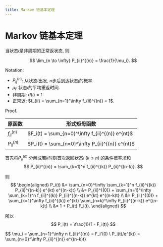 ```yaml
---
title: Markov 链基本定理
---
```

# Markov 链基本定理

当状态$i$是非周期的正常返状态, 则

$$
\lim_{n \to \infty} P_{ii}^{(n)} = \frac{1}{\mu_i}.
$$

Notation: 

- $P_{ij}^{(n)}$: 从状态$i$出发, $n$步后到达状态$j$的概率.
- $\mu_i$: 状态$i$的平均重返时间.
- 非周期: $d(i) = 1$.
- 正常返: $f_{ii} = \sum_{n=1}^\infty f_{ii}^{(n)} = 1$.

Proof.

| 原函数         | 形式矩母函数                                     |
| -------------- | ------------------------------------------------ |
| $f_{ii}^{(n)}$ | $F_i(t) = \sum_{n=0}^\infty f_{ii}^{(n)} e^{nt}$ |
| $P_{ii}^{(n)}$ | $P_i(t) = \sum_{n=0}^\infty P_{ii}^{(n)} e^{nt}$ |

首先将$P_{ii}^{(n)}$ 分解成若$k$时刻首次返回状态$i$ $(k \leq n)$ 的条件概率求和
$$
P_{ii}^{(n)} = \sum_{k=1}^n f_{ii}^{(k)} P_{ii}^{(n-k)}.
$$

则
$$
\begin{aligned}
P_i(t) &= \sum_{n=0}^\infty \sum_{k=1}^n f_{ii}^{(k)} P_{ii}^{(n-k)} e^{kt} e^{(n-k)t} \\
&= P_{ii}^{(0)} + \sum_{n=1}^\infty \sum_{k=1}^n f_{ii}^{(k)} P_{ii}^{(n-k)} e^{kt} e^{(n-k)t} \\
&= P_{ii}^{(0)} + \sum_{k=1}^\infty f_{ii}^{(k)} e^{kt} \sum_{n=k}^\infty P_{ii}^{(n-k)} e^{(n-k)t} \\
&= 1 + P_i(t) F_i(t).
\end{aligned}
$$

所以
$$
P_i(t) = \frac{1}{1 - F_i(t)}
$$

$$
\mu_i = \sum_{n=1}^\infty n f_{ii}^{(n)} = F_i'(0) \\
P_i(t)/e^{kt} = \sum_{n=0}^\infty P_{ii}^{(n)} e^{(n-k)t} 
